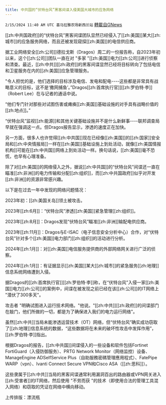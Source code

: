 ```yaml
---
title: 中共国的“伏特台风”黑客间谍入侵美国大城市的应急网络
---
```

`2/15/2024 11:40 AM UTC 喜马拉雅农场新西兰站` [轉載自GNews](https://gnews.org/articles/2309717)

[[zh:中共国政府]]的“伏特台风”黑客间谍团队显然已经侵入了[[zh:美国]]某大[[zh:城市]]的应急服务网络，而且还被发现窥探[[zh:美国]]的电信供应商。

据工业网络安全[[zh:公司]]德拉戈斯（Dragos）周二的一份报告称，自2023年初以来，这个[[zh:公司]]团队一直在对 "多家 "[[zh:美国]]电力[[zh:公司]]进行侦察和清查。最近，[[zh:中共]][[zh:政府]]的黑客间谍显然已经将目标转向了包括电信和卫星服务在内的[[zh:美国]]应急管理服务。

"令人担忧的是，他们选择的目标涉及电信、发电和配电\----这些都是非常具有战略意义的目标，这不是‘撒网捕鱼’。”Dragos[[zh:首席执行官]][[zh:罗伯特·李]]（Robert Lee）在与记者的通话中说。

“他们专门针对那些对试图伤害或瘫痪[[zh:美国]]基础设施的对手具有战略价值的[[zh:地点]]。”

“伏特台风”监视[[zh:能源]]和其他关键基础设施并不是什么新鲜事\----联邦调查局早就在强调这一点。但Dragos报告显示，渗透的速度正在加快。

另一方面，很多人也许觉得[[zh:中共国]]现在已经像[[zh:美国]]的[[zh:国家]]安全局和[[zh:中央情报局]]一样在[[zh:美国]]基础设施上到处活动，就像[[zh:美国情报机构]]可能在[[zh:中共国]]网络上到处活动一样。换句话说，[[zh:美国]]毫不恐慌，也早有心理准备。

除了对[[zh:美国]]的网络侵入之外，据说[[zh:中共国]]的“伏特台风”间谍还一直在瞄准[[zh:非洲]]的电力传输和分配[[zh:组织]]，而[[zh:中共国政府]]似乎对开发[[zh:非洲]]的资源非常感兴趣。

以下是在过去一年中发现的网络问题情况：

2023年初：[[zh:美国关岛]]领土被攻击。

2023年[[zh:6月]]：“伏特台风”渗透[[zh:美国]]紧急管理[[zh:组织]]。

2023年[[zh:8月]]：Dragos发现“伏特台风”瞄准[[zh:非洲]]输配电供应商。

2023年[[zh:11月]]：Dragos与E-ISAC（电子信息安全分析中心）合作，对“伏特台风”针对多个[[zh:美国]]电力部门[[zh:组织]]的活动进行分析。

2024年[[zh:1月]]：对[[zh:美国]]电信服务提供商的外部网络网关进行广泛的侦察。

2024年[[zh:1月]]：有证据显示[[zh:美国]]某大[[zh:城市]]的紧急服务[[zh:地理]]信息系统网络遭到入侵。

据Dragos的[[zh:首席执行官]][[zh:罗伯特·李]]称，在“伏特台风”入侵一家[[zh:美国]]电力[[zh:公司]]的案例中，间谍在被发现之前已经在该[[zh:公司]]的IT网络上 "潜伏了300多天"。

攻击者 "明确试图进入运行技术网络。"他说。"[[zh:中共]][[zh:政府]]的间谍部门在敲门，他们所做的一切，都是为了确保进入我们的电力运行网络"。

虽然[[zh:中共]]当局未能渗透运营技术（OT）网络，但“伏特台风”确实成功窃取了[[zh:地理]]信息系统的数据，“这些数据将在未来的破坏性攻击中发挥作用”，[[zh:罗伯特·李]]指出。

根据Dragos的报告，[[zh:中共国]]间谍侵入的一些设备和软件包括Fortinet FortiGuard（入侵防御服务）、PRTG Network Monitor（网络监控）设备、ManageEngine ADSelfService Plus（自助服務密碼管理應用程式）、FatePipe WARP（vpn）、Ivanti Connect Secure VPN和Cisco ASA（[[zh:思科]]）。

这些隶属于[[zh:中共]]当局的黑客间谍通常利用漏洞百出的路由器或VPN网关进入[[zh:受害者]]的IT网络，然后使用 "不劳而获 "的技术（即使用合法的管理工具混入网络）和窃取的凭证在网络中横向移动。

上传排版：漂流瓶
